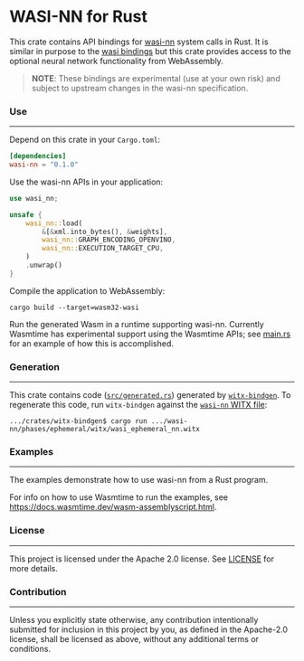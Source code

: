 # WASI-NN for Rust

This crate contains API bindings for [wasi-nn] system calls in Rust. It is similar in purpose to the [wasi bindings] but
this crate provides access to the optional neural network functionality from WebAssembly.

[wasi-nn]: https://github.com/WebAssembly/wasi-nn
[wasi bindings]: https://github.com/bytecodealliance/wasi

> __NOTE__: These bindings are experimental (use at your own risk) and subject to upstream changes in the wasi-nn
> specification.

### Use
---
Depend on this crate in your `Cargo.toml`:

```toml
[dependencies]
wasi-nn = "0.1.0"
```

Use the wasi-nn APIs in your application:

```rust
use wasi_nn;

unsafe {
    wasi_nn::load(
        &[&xml.into_bytes(), &weights],
        wasi_nn::GRAPH_ENCODING_OPENVINO,
        wasi_nn::EXECUTION_TARGET_CPU,
    )
    .unwrap()
}
```

Compile the application to WebAssembly:

```shell script
cargo build --target=wasm32-wasi
```

Run the generated Wasm in a runtime supporting wasi-nn. Currently Wasmtime has experimental support using the Wasmtime
APIs; see [main.rs](../main.rs) for an example of how this is accomplished.

### Generation
---
This crate contains code ([`src/generated.rs`](src/generated.rs)) generated by 
[`witx-bindgen`](https://github.com/bytecodealliance/wasi/tree/main/crates/witx-bindgen).
To regenerate this code, run `witx-bindgen` against the [`wasi-nn` WITX file](https://github.com/WebAssembly/wasi-nn/blob/master/phases/ephemeral/witx/wasi_ephemeral_nn.witx):

```shell script
.../crates/witx-bindgen$ cargo run .../wasi-nn/phases/ephemeral/witx/wasi_ephemeral_nn.witx
```
### Examples
---

The examples demonstrate how to use wasi-nn from a Rust program.

For info on how to use Wasmtime to run the examples, see https://docs.wasmtime.dev/wasm-assemblyscript.html.

### License
---
This project is licensed under the Apache 2.0 license. See [LICENSE](LICENSE) for more details.

### Contribution
---
Unless you explicitly state otherwise, any contribution intentionally submitted for inclusion in this project by you, 
as defined in the Apache-2.0 license, shall be licensed as above, without any additional terms or conditions.
